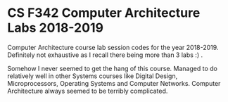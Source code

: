 # CS F342 Computer Architecture Labs 2018-2019
Computer Architecture course lab session codes for the year 2018-2019. Definitely not exhaustive as I recall there being more than 3 labs :) .

Somehow I never seemed to get the hang of this course. Managed to do relatively well in other Systems courses like Digital Design, Microprocessors, Operating Systems and Computer Networks. Computer Architecture always seemed to be terribly complicated.
